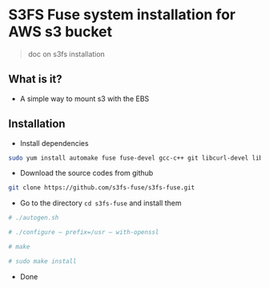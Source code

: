 # S3FS Fuse system installation for AWS s3 bucket
> doc on s3fs installation 

## What is it?

- A simple way to mount s3 with the EBS 

## Installation 

- Install dependencies 
```bash
sudo yum install automake fuse fuse-devel gcc-c++ git libcurl-devel libxml2-devel make openssl-devel
```

- Download the source codes from github 
```bash 
git clone https://github.com/s3fs-fuse/s3fs-fuse.git
```

- Go to the directory `cd s3fs-fuse` and install them 
```bash 
# ./autogen.sh 

# ./configure — prefix=/usr — with-openssl

# make

# sudo make install 
``` 

- Done

